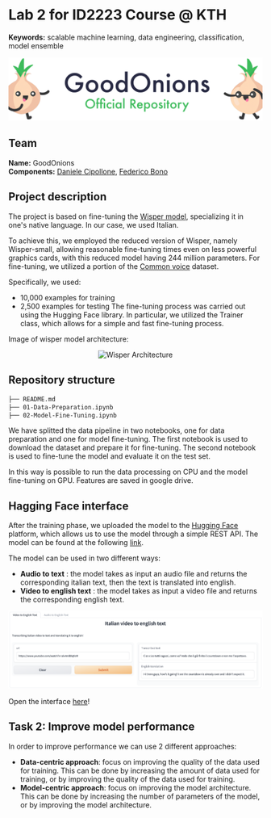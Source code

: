 # Lab 2 for ID2223 Course @ KTH

**Keywords:** scalable machine learning, data engineering, classification, model ensemble
<p align="center">
    <img src="https://raw.githubusercontent.com/GoodOnions/ID2223-Lab1/main/imgs/goodonions_cover.png" alt="GoodOnions Official Repository"/>
</p>

## Team

**Name:** GoodOnions\
**Components:** [Daniele Cipollone](https://github.com/dancip00), [Federico Bono](https://github.com/FredBonux)

## Project description
The project is based on fine-tuning the [Wisper model](https://huggingface.co/openai/whisper-small), specializing it in one's native language. In our case, we used Italian.

To achieve this, we employed the reduced version of Wisper, namely Wisper-small, allowing reasonable fine-tuning times even on less powerful graphics cards, with this reduced model having 244 million parameters. For fine-tuning, we utilized a portion of the  [Common voice](https://huggingface.co/datasets/mozilla-foundation/common_voice_11_0/viewer/sv-SE/train) dataset.

Specifically, we used:
- 10,000 examples for training
- 2,500 examples for testing
The fine-tuning process was carried out using the Hugging Face library. In particular, we utilized the Trainer class, which allows for a simple and fast fine-tuning process.

Image of wisper model architecture:
<p align="center">
    <img src="https://cdn-images-1.medium.com/max/800/1*aSdK_bRq3bhrXpP_TdgIHg.png" alt="Wisper Architecture"/>

## Repository structure
```
├── README.md
├── 01-Data-Preparation.ipynb
├── 02-Model-Fine-Tuning.ipynb
```
We have splitted the data pipeline in two notebooks, one for data preparation and one for model fine-tuning. The first notebook is used to download the dataset and prepare it for fine-tuning. The second notebook is used to fine-tune the model and evaluate it on the test set.

In this way is possible to run the data processing on CPU and the model fine-tuning on GPU. Features are saved in google drive.
## Hagging Face interface
After the training phase, we uploaded the model to the [Hugging Face](https://huggingface.co/) platform, which allows us to use the model through a simple REST API. The model can be found at the following [link](https://huggingface.co/FredBonux/whisper-small-it).

The model can be used in two different ways:
- **Audio to text** : the model takes as input an audio file and returns the corresponding italian text, then the text is translated into english.
- **Video to english text** : the model takes as input a video file and returns the corresponding english text.

![img](img/hf_interface.png)

Open the interface [here]((https://huggingface.co/spaces/GoodOnions/ID2223-Lab2))!

## Task 2: Improve model performance 
In order to improve performance we can use 2 different approaches:
- **Data-centric approach**: focus on improving the quality of the data used for training. This can be done by increasing the amount of data used for training, or by improving the quality of the data used for training.
- **Model-centric approach**: focus on improving the model architecture. This can be done by increasing the number of parameters of the model, or by improving the model architecture.

